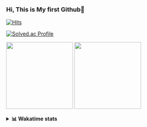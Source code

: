 ### Hi, This is My first Github👋
[![Hits](https://hits.seeyoufarm.com/api/count/incr/badge.svg?url=https%3A%2F%2Fgithub.com%2FJonghyun-Park1027&count_bg=%2379C83D&title_bg=%23555555&icon=&icon_color=%23E7E7E7&title=hits&edge_flat=false)](https://hits.seeyoufarm.com)
<br>

[![Solved.ac Profile](http://mazassumnida.wtf/api/v2/generate_badge?boj=ppjjhh1027)](https://solved.ac/ppjjhh1027/)

<p>
  <img height="180em" src="https://github-readme-stats-eight-rho-29.vercel.app/api?username=Jonghyun-Park1027&show_icons=true&include_all_commits=true&bg_color=30,e96443,904e95&title_color=fff&text_color=fff">
  <img height="180em" src="https://github-readme-stats-eight-rho-29.vercel.app/api/top-langs/?username=Jonghyun-Park1027&layout=compact&bg_color=30,e96443,904e95&title_color=fff&text_color=fff">


</p>
<details>
<summary><b>📊 Wakatime stats</b><br></summary>
<div>
<hr/>




<!--START_SECTION:waka-->
![Code Time](http://img.shields.io/badge/Code%20Time-125%20hrs%2032%20mins-blue)

![Profile Views](http://img.shields.io/badge/Profile%20Views-0-blue)

**🐱 My GitHub Data** 

> 🏆 105 Contributions in the Year 2023
 > 
> 📦 69.0 kB Used in GitHub's Storage 
 > 
> 🚫 Not Opted to Hire
 > 
> 📜 10 Public Repositories 
 > 
> 🔑 7 Private Repositories  
 > 
**I'm an Early 🐤** 

```text
🌞 Morning       27 commits       ████░░░░░░░░░░░░░░░░░░░░░   16.56 % 
🌆 Daytime       87 commits       █████████████░░░░░░░░░░░░   53.37 % 
🌃 Evening       43 commits       ██████░░░░░░░░░░░░░░░░░░░   26.38 % 
🌙 Night          6 commits       █░░░░░░░░░░░░░░░░░░░░░░░░   03.68 % 

```
📅 **I'm Most Productive on Sunday** 

```text
Monday          20 commits       ███░░░░░░░░░░░░░░░░░░░░░░   12.27 % 
Tuesday         14 commits       ██░░░░░░░░░░░░░░░░░░░░░░░   08.59 % 
Wednesday        7 commits       █░░░░░░░░░░░░░░░░░░░░░░░░   04.29 % 
Thursday         6 commits       █░░░░░░░░░░░░░░░░░░░░░░░░   03.68 % 
Friday          30 commits       ████░░░░░░░░░░░░░░░░░░░░░   18.40 % 
Saturday        42 commits       ██████░░░░░░░░░░░░░░░░░░░   25.77 % 
Sunday          44 commits       ██████░░░░░░░░░░░░░░░░░░░   26.99 % 

```


📊 **This Week I Spent My Time On** 

```text
⌚︎ Time Zone: Asia/Seoul

💬 Programming Languages: 
Python                   6 hrs 20 mins       ████████████░░░░░░░░░░░░░   49.73 % 
Jupyter                  5 hrs 23 mins       ██████████░░░░░░░░░░░░░░░   42.29 % 
CSV/TSV                  36 mins             █░░░░░░░░░░░░░░░░░░░░░░░░   04.79 % 
Markdown                 24 mins             ░░░░░░░░░░░░░░░░░░░░░░░░░   03.16 % 
GitIgnore file           0 secs              ░░░░░░░░░░░░░░░░░░░░░░░░░   00.02 % 

🔥 Editors: 
PyCharm                  12 hrs 44 mins      █████████████████████████   100.00 % 

🐱‍💻 Projects: 
new_codingtest           4 hrs 58 mins       █████████░░░░░░░░░░░░░░░░   39.02 % 
nfl-player-contact-detect4 hrs 20 mins       ████████░░░░░░░░░░░░░░░░░   34.11 % 
임시                       49 mins             █░░░░░░░░░░░░░░░░░░░░░░░░   06.42 % 
English_study_Program    42 mins             █░░░░░░░░░░░░░░░░░░░░░░░░   05.55 % 
차익거래                     35 mins             █░░░░░░░░░░░░░░░░░░░░░░░░   04.66 % 

💻 Operating System: 
Windows                  12 hrs 44 mins      █████████████████████████   100.00 % 

```

**I Mostly Code in Jupyter Notebook** 

```text
Jupyter Notebook         7 repos             █████████████░░░░░░░░░░░░   53.85 % 
Python                   3 repos             █████░░░░░░░░░░░░░░░░░░░░   23.08 % 
HTML                     2 repos             ███░░░░░░░░░░░░░░░░░░░░░░   15.38 % 
R                        1 repo              ██░░░░░░░░░░░░░░░░░░░░░░░   07.69 % 

```



 Last Updated on 21/02/2023 18:38:27 UTC
<!--END_SECTION:waka-->
</details>



